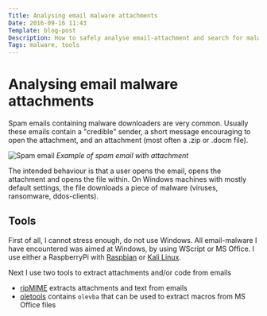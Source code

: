 ```yaml
---
Title: Analysing email malware attachments
Date: 2016-09-16 11:43
Template: blog-post
Description: How to safely analyse email-attachment and search for malware downloaders
Tags: malware, tools
---
```


# Analysing email malware attachments
Spam emails containing malware downloaders are very common. Usually these emails contain a "credible" sender, a short message encouraging to open the attachment, and an attachment (most often a .zip or .docm file).

![Spam email](%base_url%/assets/spam-email-example1.png)
*Example of spam email with attachment*

The intended behaviour is that a user opens the email, opens the attachment and opens the file within. On Windows machines with mostly default settings, the file downloads a piece of malware (viruses, ransomware, ddos-clients).

## Tools
First of all, I cannot stress enough, do not use Windows. All email-malware I have encountered was aimed at Windows, by using WScript or MS Office. I use either a RaspberryPi with [Raspbian](https://www.raspberrypi.org/downloads/raspbian/) or [Kali Linux](https://www.kali.org).

Next I use two tools to extract attachments and/or code from emails
- [ripMIME](http://www.pldaniels.com/ripmime/) extracts attachments and text from emails
- [oletools](https://github.com/decalage2/oletools) contains `olevba` that can be used to extract macros from MS Office files

